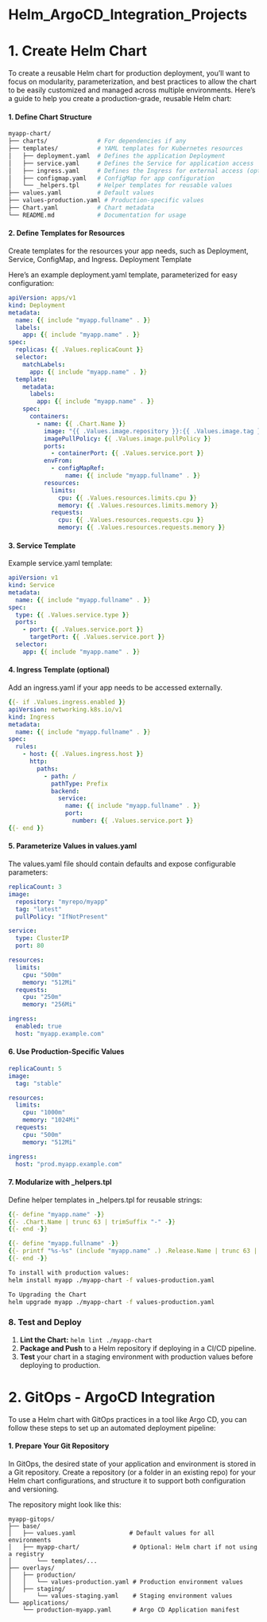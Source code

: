 # Helm_ArgoCD_Integration_Projects

# 1. Create Helm Chart 
To create a reusable Helm chart for production deployment, you’ll want to focus on modularity, parameterization, and best practices to allow the chart to be easily customized and managed across multiple environments. Here’s a guide to help you create a production-grade, reusable Helm chart:


#### 1. Define Chart Structure
```graphql
myapp-chart/
├── charts/              # For dependencies if any
├── templates/           # YAML templates for Kubernetes resources
│   ├── deployment.yaml  # Defines the application Deployment
│   ├── service.yaml     # Defines the Service for application access
│   ├── ingress.yaml     # Defines the Ingress for external access (optional)
│   ├── configmap.yaml   # ConfigMap for app configuration
│   └── _helpers.tpl     # Helper templates for reusable values
├── values.yaml          # Default values
├── values-production.yaml # Production-specific values
├── Chart.yaml           # Chart metadata
└── README.md            # Documentation for usage
```
####  2. Define Templates for Resources

Create templates for the resources your app needs, such as Deployment, Service, ConfigMap, and Ingress.
Deployment Template

Here’s an example deployment.yaml template, parameterized for easy configuration:
```yaml
apiVersion: apps/v1
kind: Deployment
metadata:
  name: {{ include "myapp.fullname" . }}
  labels:
    app: {{ include "myapp.name" . }}
spec:
  replicas: {{ .Values.replicaCount }}
  selector:
    matchLabels:
      app: {{ include "myapp.name" . }}
  template:
    metadata:
      labels:
        app: {{ include "myapp.name" . }}
    spec:
      containers:
        - name: {{ .Chart.Name }}
          image: "{{ .Values.image.repository }}:{{ .Values.image.tag }}"
          imagePullPolicy: {{ .Values.image.pullPolicy }}
          ports:
            - containerPort: {{ .Values.service.port }}
          envFrom:
            - configMapRef:
                name: {{ include "myapp.fullname" . }}
          resources:
            limits:
              cpu: {{ .Values.resources.limits.cpu }}
              memory: {{ .Values.resources.limits.memory }}
            requests:
              cpu: {{ .Values.resources.requests.cpu }}
              memory: {{ .Values.resources.requests.memory }}
```
#### 3. Service Template

Example service.yaml template:
```yaml
apiVersion: v1
kind: Service
metadata:
  name: {{ include "myapp.fullname" . }}
spec:
  type: {{ .Values.service.type }}
  ports:
    - port: {{ .Values.service.port }}
      targetPort: {{ .Values.service.port }}
  selector:
    app: {{ include "myapp.name" . }}
```
#### 4. Ingress Template (optional)

Add an ingress.yaml if your app needs to be accessed externally.

```yaml
{{- if .Values.ingress.enabled }}
apiVersion: networking.k8s.io/v1
kind: Ingress
metadata:
  name: {{ include "myapp.fullname" . }}
spec:
  rules:
    - host: {{ .Values.ingress.host }}
      http:
        paths:
          - path: /
            pathType: Prefix
            backend:
              service:
                name: {{ include "myapp.fullname" . }}
                port:
                  number: {{ .Values.service.port }}
{{- end }}
```

#### 5. Parameterize Values in values.yaml

The values.yaml file should contain defaults and expose configurable parameters:
```yaml
replicaCount: 3
image:
  repository: "myrepo/myapp"
  tag: "latest"
  pullPolicy: "IfNotPresent"

service:
  type: ClusterIP
  port: 80

resources:
  limits:
    cpu: "500m"
    memory: "512Mi"
  requests:
    cpu: "250m"
    memory: "256Mi"

ingress:
  enabled: true
  host: "myapp.example.com"
```
#### 6. Use Production-Specific Values
```yaml
replicaCount: 5
image:
  tag: "stable"

resources:
  limits:
    cpu: "1000m"
    memory: "1024Mi"
  requests:
    cpu: "500m"
    memory: "512Mi"

ingress:
  host: "prod.myapp.example.com"
```

#### 7. Modularize with _helpers.tpl
Define helper templates in _helpers.tpl for reusable strings:

```yaml
{{- define "myapp.name" -}}
{{- .Chart.Name | trunc 63 | trimSuffix "-" -}}
{{- end -}}

{{- define "myapp.fullname" -}}
{{- printf "%s-%s" (include "myapp.name" .) .Release.Name | trunc 63 | trimSuffix "-" -}}
{{- end -}}
```

```bash
To install with production values:
helm install myapp ./myapp-chart -f values-production.yaml

To Upgrading the Chart
helm upgrade myapp ./myapp-chart -f values-production.yaml
```

### 8. Test and Deploy
1. **Lint the Chart:** `helm lint ./myapp-chart`
2. **Package and Push** to a Helm repository if deploying in a CI/CD pipeline.
3. **Test** your chart in a staging environment with production values before deploying to production.


# 2. GitOps - ArgoCD Integration
To use a Helm chart with GitOps practices in a tool like Argo CD, you can follow these steps to set up an automated deployment pipeline:

#### 1. Prepare Your Git Repository

In GitOps, the desired state of your application and environment is stored in a Git repository. Create a repository (or a folder in an existing repo) for your Helm chart configurations, and structure it to support both configuration and versioning.

The repository might look like this:

```grahpql
myapp-gitops/
├── base/
│   ├── values.yaml               # Default values for all environments
│   ├── myapp-chart/               # Optional: Helm chart if not using a registry
│       └── templates/...
├── overlays/
│   ├── production/
│   │   └── values-production.yaml # Production environment values
│   ├── staging/
│       └── values-staging.yaml    # Staging environment values
└── applications/
    └── production-myapp.yaml      # Argo CD Application manifest
```

